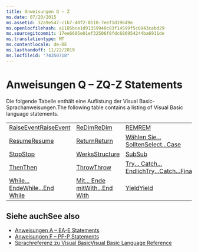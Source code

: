 ```yaml
---
title: Anweisungen Q – Z
ms.date: 07/20/2015
ms.assetid: 32a9e547-c1b7-40f2-8118-7eef1d19649e
ms.openlocfilehash: a1185bce1d91359940c83f14599f5c6943cebd29
ms.sourcegitcommit: 17ee6605e01ef32506f8fdc686954244ba6911de
ms.translationtype: MT
ms.contentlocale: de-DE
ms.lasthandoff: 11/22/2019
ms.locfileid: "74350718"
---
```

# <a name="q-z-statements"></a><span data-ttu-id="ca899-102">Anweisungen Q – Z</span><span class="sxs-lookup"><span data-stu-id="ca899-102">Q-Z Statements</span></span>
<span data-ttu-id="ca899-103">Die folgende Tabelle enthält eine Auflistung der Visual Basic-Sprachanweisungen.</span><span class="sxs-lookup"><span data-stu-id="ca899-103">The following table contains a listing of Visual Basic language statements.</span></span>  
  
|||||  
|---|---|---|---|  
|[<span data-ttu-id="ca899-104">RaiseEvent</span><span class="sxs-lookup"><span data-stu-id="ca899-104">RaiseEvent</span></span>](../../../visual-basic/language-reference/statements/raiseevent-statement.md)|[<span data-ttu-id="ca899-105">ReDim</span><span class="sxs-lookup"><span data-stu-id="ca899-105">ReDim</span></span>](../../../visual-basic/language-reference/statements/redim-statement.md)|[<span data-ttu-id="ca899-106">REM</span><span class="sxs-lookup"><span data-stu-id="ca899-106">REM</span></span>](../../../visual-basic/language-reference/statements/rem-statement.md)|[<span data-ttu-id="ca899-107">RemoveHandler</span><span class="sxs-lookup"><span data-stu-id="ca899-107">RemoveHandler</span></span>](../../../visual-basic/language-reference/statements/removehandler-statement.md)|  
|[<span data-ttu-id="ca899-108">Resume</span><span class="sxs-lookup"><span data-stu-id="ca899-108">Resume</span></span>](../../../visual-basic/language-reference/statements/resume-statement.md)|[<span data-ttu-id="ca899-109">Return</span><span class="sxs-lookup"><span data-stu-id="ca899-109">Return</span></span>](../../../visual-basic/language-reference/statements/return-statement.md)|[<span data-ttu-id="ca899-110">Wählen Sie... Sollten</span><span class="sxs-lookup"><span data-stu-id="ca899-110">Select...Case</span></span>](../../../visual-basic/language-reference/statements/select-case-statement.md)|[<span data-ttu-id="ca899-111">Set</span><span class="sxs-lookup"><span data-stu-id="ca899-111">Set</span></span>](../../../visual-basic/language-reference/statements/set-statement.md)|  
|[<span data-ttu-id="ca899-112">Stop</span><span class="sxs-lookup"><span data-stu-id="ca899-112">Stop</span></span>](../../../visual-basic/language-reference/statements/stop-statement.md)|[<span data-ttu-id="ca899-113">Werks</span><span class="sxs-lookup"><span data-stu-id="ca899-113">Structure</span></span>](../../../visual-basic/language-reference/statements/structure-statement.md)|[<span data-ttu-id="ca899-114">Sub</span><span class="sxs-lookup"><span data-stu-id="ca899-114">Sub</span></span>](../../../visual-basic/language-reference/statements/sub-statement.md)|[<span data-ttu-id="ca899-115">SyncLock</span><span class="sxs-lookup"><span data-stu-id="ca899-115">SyncLock</span></span>](../../../visual-basic/language-reference/statements/synclock-statement.md)|  
|[<span data-ttu-id="ca899-116">Then</span><span class="sxs-lookup"><span data-stu-id="ca899-116">Then</span></span>](../../../visual-basic/language-reference/statements/then-statement.md)|[<span data-ttu-id="ca899-117">Throw</span><span class="sxs-lookup"><span data-stu-id="ca899-117">Throw</span></span>](../../../visual-basic/language-reference/statements/throw-statement.md)|[<span data-ttu-id="ca899-118">Try... Catch... Endlich</span><span class="sxs-lookup"><span data-stu-id="ca899-118">Try...Catch...Finally</span></span>](../../../visual-basic/language-reference/statements/try-catch-finally-statement.md)|[<span data-ttu-id="ca899-119">Using</span><span class="sxs-lookup"><span data-stu-id="ca899-119">Using</span></span>](../../../visual-basic/language-reference/statements/using-statement.md)|  
|[<span data-ttu-id="ca899-120">While... Ende</span><span class="sxs-lookup"><span data-stu-id="ca899-120">While...End While</span></span>](../../../visual-basic/language-reference/statements/while-end-while-statement.md)|[<span data-ttu-id="ca899-121">Mit... Ende mit</span><span class="sxs-lookup"><span data-stu-id="ca899-121">With...End With</span></span>](../../../visual-basic/language-reference/statements/with-end-with-statement.md)|[<span data-ttu-id="ca899-122">Yield</span><span class="sxs-lookup"><span data-stu-id="ca899-122">Yield</span></span>](../../../visual-basic/language-reference/statements/yield-statement.md)||  
  
## <a name="see-also"></a><span data-ttu-id="ca899-123">Siehe auch</span><span class="sxs-lookup"><span data-stu-id="ca899-123">See also</span></span>

- [<span data-ttu-id="ca899-124">Anweisungen A – E</span><span class="sxs-lookup"><span data-stu-id="ca899-124">A-E Statements</span></span>](../../../visual-basic/language-reference/statements/a-e-statements.md)
- [<span data-ttu-id="ca899-125">Anweisungen F – P</span><span class="sxs-lookup"><span data-stu-id="ca899-125">F-P Statements</span></span>](../../../visual-basic/language-reference/statements/f-p-statements.md)
- [<span data-ttu-id="ca899-126">Sprachreferenz zu Visual Basic</span><span class="sxs-lookup"><span data-stu-id="ca899-126">Visual Basic Language Reference</span></span>](../../../visual-basic/language-reference/index.md)
